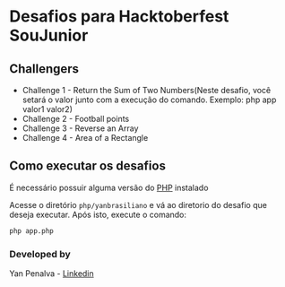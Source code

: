 # Desafios para Hacktoberfest SouJunior

## Challengers

- Challenge 1 - Return the Sum of Two Numbers(Neste desafio, você setará o valor junto com a execução do comando. Exemplo: php app valor1 valor2)
- Challenge 2 - Football points
- Challenge 3 - Reverse an Array
- Challenge 4 - Area of a Rectangle

## Como executar os desafios

É necessário possuir alguma versão do [PHP](https://www.php.net/downloads.php) instalado

Acesse o diretório `php/yanbrasiliano` e vá ao diretorio do desafio que deseja executar. Após isto, execute o comando:

```bash 
php app.php
``` 

### Developed by

Yan Penalva - [Linkedin](https://www.linkedin.com/in/yanbrasiliano/)
